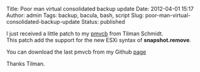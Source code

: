 Title: Poor man virtual consolidated backup update
Date: 2012-04-01 15:17
Author: admin
Tags: backup, bacula, bash, script
Slug: poor-man-virtual-consolidated-backup-update
Status: published

I just received a little patch to my
[pmvcb](http://www.bertera.it/index.php/2011/07/25/poor-man-vmware-consolidate-backup/ "pmvcb")
from Tilman Schmidt.  
This patch add the support for the new ESXi syntax of
**snapshot.remove**.

You can download the last pmvcb from my Github
[page](https://github.com/pbertera/pmvcb "pmvcb download from github")

Thanks Tilman.

